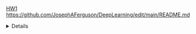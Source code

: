 [HW1](/HW1)
https://github.com/JosephAFerguson/DeepLearning/edit/main/README.md 
<details>
  My homework report is named as HW1_Report_fergujp.pdf and is in this folder.
  My code is called HW1.py and is in this folder.

  TO RUN THE CODE:
    You need torch, matplotlib, scikit-learn, pandas, and numpy(although this is installed as a dependency for other libaries) installed and python3 installed.
    At the bottom you can add your tests under the if __name__=="__main": statement, or if you import just use test_model(params)

    The params are as follows:

      model_architexture = 
        Choose between "Linear Regression", "DNN-16", "DNN-30-8", "DNN-30-16-8", "DNN-30-16-8-4" and "DNN-8-4".

      activationFunction = 
        Choose between ReLU, LeakyReLU, Sigmoid, or Tanh. Do not use strings these are variables in the code

      Batchsize = 
        Choose a batch size as an int

      Learning rate =
        Choose a learning rate as an int

      Epochs = 
        Choose the number of epochs as an int

  For highest-performed DNN model and Linear regression model, it will be in the code, and there will also be screenshots in /HighPerformScreenShots
  For screenshot's of iteration of model's training and testing with timestamps, it will be in /TrainTestScreenshots
</details>
